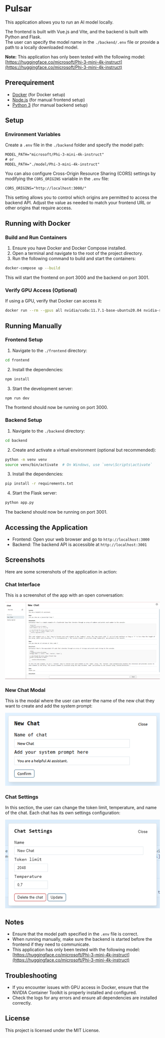 
# Pulsar

This application allows you to run an AI model locally.

The frontend is built with Vue.js and Vite, and the backend is built with Python and Flask. \
The user can specify the model name in the `./backend/.env` file or provide a path to a locally downloaded model.

**Note:** This application has only been tested with the following model:
[https://huggingface.co/microsoft/Phi-3-mini-4k-instruct](https://huggingface.co/microsoft/Phi-3-mini-4k-instruct)

## Prerequirement

- [Docker](https://www.docker.com/products/docker-desktop) (for Docker setup)
- [Node.js](https://nodejs.org/en/download/) (for manual frontend setup)
- [Python 3](https://www.python.org/downloads/) (for manual backend setup)

## Setup

### Environment Variables

Create a `.env` file in the `./backend` folder and specify the model path:

```env
MODEL_PATH="microsoft/Phi-3-mini-4k-instruct"
# or
MODEL_PATH="./model/Phi-3-mini-4k-instruct"
```

You can also configure Cross-Origin Resource Sharing (CORS) settings by modifying the `CORS_ORIGINS` variable in the `.env` file:

```env
CORS_ORIGINS="http://localhost:3000/"
```

This setting allows you to control which origins are permitted to access the backend API. Adjust the value as needed to match your frontend URL or other origins that require access.

## Running with Docker

### Build and Run Containers

1. Ensure you have Docker and Docker Compose installed.
2. Open a terminal and navigate to the root of the project directory.
3. Run the following command to build and start the containers:

```sh
docker-compose up --build
```

This will start the frontend on port 3000 and the backend on port 3001.

### Verify GPU Access (Optional)

If using a GPU, verify that Docker can access it:

```sh
docker run --rm --gpus all nvidia/cuda:11.7.1-base-ubuntu20.04 nvidia-smi
```

## Running Manually

### Frontend Setup

1. Navigate to the `./frontend` directory:

```sh
cd frontend
```

2. Install the dependencies:

```sh
npm install
```

3. Start the development server:

```sh
npm run dev
```

The frontend should now be running on port 3000.

### Backend Setup

1. Navigate to the `./backend` directory:

```sh
cd backend
```

2. Create and activate a virtual environment (optional but recommended):

```sh
python -m venv venv
source venv/bin/activate  # On Windows, use `venv\Scripts\activate`
```

3. Install the dependencies:

```sh
pip install -r requirements.txt
```

4. Start the Flask server:

```sh
python app.py
```

The backend should now be running on port 3001.

## Accessing the Application

- Frontend: Open your web browser and go to `http://localhost:3000`
- Backend: The backend API is accessible at `http://localhost:3001`

## Screenshots

Here are some screenshots of the application in action:

### Chat Interface

This is a screenshot of the app with an open conversation:

![Chat Interface](images/chat.PNG)

### New Chat Modal

This is the modal where the user can enter the name of the new chat they want to create and add the system prompt:

![New Chat Modal](images/new_chat_modal.PNG)

### Chat Settings

In this section, the user can change the token limit, temperature, and name of the chat. Each chat has its own settings configuration:

![Chat Settings](images/settings.PNG)

## Notes

- Ensure that the model path specified in the `.env` file is correct.
- When running manually, make sure the backend is started before the frontend if they need to communicate.
- This application has only been tested with the following model:
  [https://huggingface.co/microsoft/Phi-3-mini-4k-instruct](https://huggingface.co/microsoft/Phi-3-mini-4k-instruct)

## Troubleshooting

- If you encounter issues with GPU access in Docker, ensure that the NVIDIA Container Toolkit is properly installed and configured.
- Check the logs for any errors and ensure all dependencies are installed correctly.

## License

This project is licensed under the MIT License.
